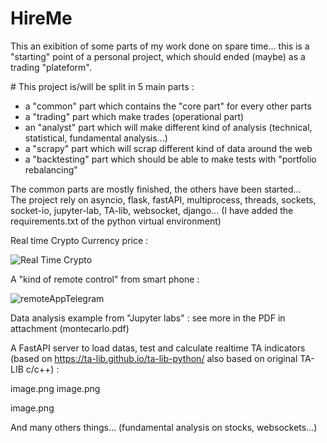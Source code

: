 # HireMe

This an exibition of some parts of my work done on spare time...
this is a "starting" point of a personal project, which should ended (maybe) as a trading "plateform".


# This project is/will be split in 5 main parts : 
  - a "common" part which contains the "core part" for every other parts
  - a "trading" part which make trades (operational part)
  - an "analyst" part which will make different kind of analysis (technical, statistical, fundamental analysis...)
  - a "scrapy" part which will scrap different kind of data around the web
  - a "backtesting" part which should be able to make tests with "portfolio rebalancing"
    
The common parts are mostly finished, the others have been started...                                                                              
The project rely on asyncio, flask, fastAPI, multiprocess, threads, sockets, socket-io, jupyter-lab, TA-lib, websocket, django... 
(I have added the requirements.txt of the python virtual environment)


Real time Crypto Currency price :

![Real Time Crypto](https://github.com/toto1234567890/HireMe/edit/main/crypto.png)


 
A "kind of remote control" from smart phone :

![remoteAppTelegram]([https://github.com/toto1234567890/HireMe/edit/main/remoteAppTelegram.png](https://github.com/toto1234567890/HireMe/blob/main/remote%20app%20telegram.png))


Data analysis example from "Jupyter labs" : 
see more in the PDF in attachment (montecarlo.pdf)



A FastAPI server to load datas, test and calculate realtime TA indicators (based on https://ta-lib.github.io/ta-lib-python/ also based on original TA-LIB c/c++) :

image.png
image.png

image.png



And many others things... (fundamental analysis on stocks, websockets...)



